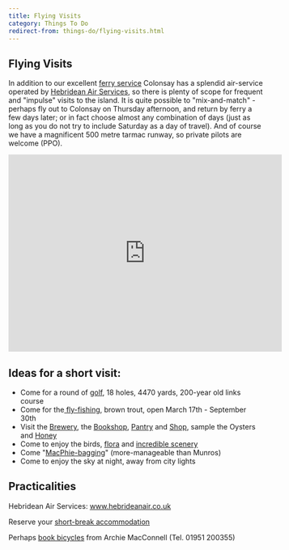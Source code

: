 ```yaml
---
title: Flying Visits
category: Things To Do
redirect-from: things-do/flying-visits.html
---
```


## Flying Visits

In addition to our excellent <a href="/getting-colonsay">ferry service</a> Colonsay has a splendid air-service operated by <a href="http://www.hebrideanair.co.uk">Hebridean Air Services</a>, so there is plenty of scope for frequent and "impulse" visits to the island. It is quite possible to "mix-and-match" - perhaps fly out to Colonsay on Thursday afternoon, and return by ferry a few days later; or in fact choose almost any combination of days (just as long as you do not try to include Saturday as a day of travel). And of course we have a magnificent 500 metre tarmac runway, so private pilots are welcome (PPO).

<iframe class="media-youtube-player" width="540" height="390" title="Landing on Colonsay" src="https://www.youtube.com/embed/skY-cHwz3iI?wmode=opaque&controls=&rel=0" name="Landing on Colonsay" frameborder="0" allowfullscreen>Video of Landing on Colonsay</iframe>

## Ideas for a short visit:

- Come for a round of <a href="{{ site.baseurl }}/things-do/golf">golf</a>, 18 holes, 4470 yards, 200-year old links course
- Come for the<a href="{{ site.baseurl }}/things-do/fishing"> fly-fishing</a>, brown trout, open March 17th - September 30th
- Visit the <a href="{{ site.baseurl }}/shops-food/colonsay-brewery">Brewery</a>, the <a href="{{ site.baseurl }}/shops-food/bookshop">Bookshop</a>, <a href="{{ site.baseurl }}/shops-food/pantry">Pantry</a> and <a href="{{ site.baseurl }}/shops-food/colonsay-general-store">Shop</a>, sample the Oysters and <a href="{{ site.baseurl }}/shops-food/colonsay-honey">Honey</a>
- Come to enjoy the birds, <a href="/node/64">flora</a> and <a href="{{ site.baseurl }}/things-do/tours-walks">incredible scenery</a>
- Come "<a href="{{ site.baseurl }}/things-do/macphie-bagging">MacPhie-bagging</a>" (more-manageable than Munros)
- Come to enjoy the sky at night, away from city lights

## Practicalities

Hebridean Air Services: <a href="http://www.hebrideanair.co.uk">www.hebrideanair.co.uk</a>

Reserve your <a href="{{ site.baseurl }}/accommodation">short-break accommodation</a>

Perhaps <a href="{{ site.baseurl }}/things-do/archies-bike-hire">book bicycles</a> from Archie MacConnell (Tel. 01951 200355)